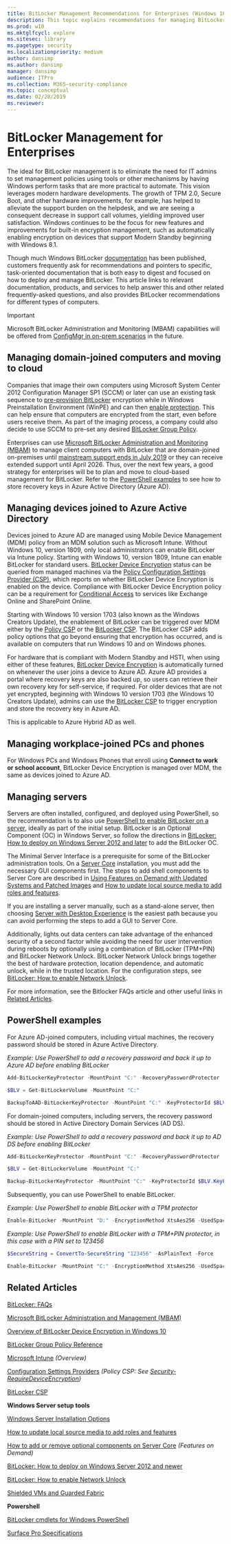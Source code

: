 ```yaml
---
title: BitLocker Management Recommendations for Enterprises (Windows 10)
description: This topic explains recommendations for managing BitLocker.
ms.prod: w10
ms.mktglfcycl: explore
ms.sitesec: library
ms.pagetype: security
ms.localizationpriority: medium
author: dansimp
ms.author: dansimp
manager: dansimp
audience: ITPro
ms.collection: M365-security-compliance
ms.topic: conceptual
ms.date: 02/28/2019
ms.reviewer: 
---
```


# BitLocker Management for Enterprises

The ideal for BitLocker management is to eliminate the need for IT admins to set management policies using tools or other mechanisms by having Windows perform tasks that are more practical to automate. This vision leverages modern hardware developments. The growth of TPM 2.0, Secure Boot, and other hardware improvements, for example, has helped to alleviate the support burden on the helpdesk, and we are seeing a consequent decrease in support call volumes, yielding improved user satisfaction. Windows continues to be the focus for new features and improvements for built-in encryption management, such as automatically enabling encryption on devices that support Modern Standby beginning with Windows 8.1. 

Though much Windows BitLocker [documentation](bitlocker-overview.md) has been published, customers frequently ask for recommendations and pointers to specific, task-oriented documentation that is both easy to digest and focused on how to deploy and manage BitLocker. This article links to relevant documentation, products, and services to help answer this and other related frequently-asked questions, and also provides BitLocker recommendations for different types of computers.


> [!IMPORTANT]
> Microsoft BitLocker Administration and Monitoring (MBAM) capabilities will be offered from [ConfigMgr in on-prem scenarios](https://docs.microsoft.com/configmgr/core/get-started/2019/technical-preview-1909#bkmk_bitlocker/) in the future.

## Managing domain-joined computers and moving to cloud  

Companies that image their own computers using Microsoft System Center 2012 Configuration Manager SP1 (SCCM) or later can use an existing task sequence to [pre-provision BitLocker](https://docs.microsoft.com/configmgr/osd/understand/task-sequence-steps#BKMK_PreProvisionBitLocker) encryption while in Windows Preinstallation Environment (WinPE) and can then [enable protection](https://docs.microsoft.com/configmgr/osd/understand/task-sequence-steps#BKMK_EnableBitLocker). This can help ensure that computers are encrypted from the start, even before users receive them. As part of the imaging process, a company could also decide to use SCCM to pre-set any desired [BitLocker Group Policy](https://docs.microsoft.com/windows/security/information-protection/bitlocker/bitlocker-group-policy-settings/).

Enterprises can use [Microsoft BitLocker Administration and Monitoring (MBAM)](https://docs.microsoft.com/microsoft-desktop-optimization-pack/mbam-v25/) to manage client computers with BitLocker that are domain-joined on-premises until [mainstream support ends in July 2019](https://support.microsoft.com/lifecycle/search?alpha=Microsoft%20BitLocker%20Administration%20and%20Monitoring%202.5%20Service%20Pack%201/) or they can receive extended support until April 2026. Thus, over the next few years, a good strategy for enterprises will be to plan and move to cloud-based management for BitLocker. Refer to the [PowerShell examples](#powershell-examples) to see how to store recovery keys in Azure Active Directory (Azure AD).

## Managing devices joined to Azure Active Directory

Devices joined to Azure AD are managed using Mobile Device Management (MDM) policy from an MDM solution such as Microsoft Intune. Without Windows 10, version 1809, only local administrators can enable BitLocker via Intune policy. Starting with Windows 10, version 1809, Intune can enable BitLocker for standard users. [BitLocker Device Encryption](bitlocker-device-encryption-overview-windows-10.md#bitlocker-device-encryption) status can be queried from managed machines via the [Policy Configuration Settings Provider (CSP)](https://docs.microsoft.com/windows/client-management/mdm/policy-configuration-service-provider/), which reports on whether BitLocker Device Encryption is enabled on the device. Compliance with BitLocker Device Encryption policy can be a requirement for [Conditional Access](https://www.microsoft.com/cloud-platform/conditional-access/) to services like Exchange Online and SharePoint Online.

Starting with Windows 10 version 1703 (also known as the Windows Creators Update), the enablement of BitLocker can be triggered over MDM either by the [Policy CSP](https://docs.microsoft.com/windows/client-management/mdm/policy-configuration-service-provider/) or the [BitLocker CSP](https://docs.microsoft.com/windows/client-management/mdm/bitlocker-csp/). The BitLocker CSP adds policy options that go beyond ensuring that encryption has occurred, and is available on computers that run Windows 10 and on Windows phones.

For hardware that is compliant with Modern Standby and HSTI, when using either of these features, [BitLocker Device Encryption](bitlocker-device-encryption-overview-windows-10.md#bitlocker-device-encryption) is automatically turned on whenever the user joins a device to Azure AD. Azure AD provides a portal where recovery keys are also backed up, so users can retrieve their own recovery key for self-service, if required. For older devices that are not yet encrypted, beginning with Windows 10 version 1703 (the Windows 10 Creators Update), admins can use the [BitLocker CSP](https://docs.microsoft.com/windows/client-management/mdm/bitlocker-csp/) to trigger encryption and store the recovery key in Azure AD.

This is applicable to Azure Hybrid AD as well. 


## Managing workplace-joined PCs and phones

For Windows PCs and Windows Phones that enroll using **Connect to work or school account**, BitLocker Device Encryption is managed over MDM, the same as devices joined to Azure AD.


## Managing servers

Servers are often installed, configured, and deployed using PowerShell, so the recommendation is to also use [PowerShell to enable BitLocker on a server](bitlocker-use-bitlocker-drive-encryption-tools-to-manage-bitlocker.md#bitlocker-cmdlets-for-windows-powershell), ideally as part of the initial setup. BitLocker is an Optional Component (OC) in Windows Server, so follow the directions in [BitLocker: How to deploy on Windows Server 2012 and later](bitlocker-how-to-deploy-on-windows-server.md) to add the BitLocker OC. 

The Minimal Server Interface is a prerequisite for some of the BitLocker administration tools. On a [Server Core](https://docs.microsoft.com/windows-server/get-started/getting-started-with-server-core/) installation, you must add the necessary GUI components first. The steps to add shell components to Server Core are described in [Using Features on Demand with Updated Systems and Patched Images](https://blogs.technet.microsoft.com/server_core/2012/11/05/using-features-on-demand-with-updated-systems-and-patched-images/) and [How to update local source media to add roles and features](https://blogs.technet.microsoft.com/joscon/2012/11/14/how-to-update-local-source-media-to-add-roles-and-features/).  

If you are installing a server manually, such as a stand-alone server, then choosing [Server with Desktop Experience](https://docs.microsoft.com/windows-server/get-started/getting-started-with-server-with-desktop-experience/) is the easiest path because you can avoid performing the steps to add a GUI to Server Core.

 Additionally, lights out data centers can take advantage of the enhanced security of a second factor while avoiding the need for user intervention during reboots by optionally using a combination of BitLocker (TPM+PIN) and BitLocker Network Unlock. BitLocker Network Unlock brings together the best of hardware protection, location dependence, and automatic unlock, while in the trusted location. For the configuration steps, see [BitLocker: How to enable Network Unlock](bitlocker-how-to-enable-network-unlock.md). 

 For more information, see the Bitlocker FAQs article and other useful links in [Related Articles](#related-articles).
 
## PowerShell examples

For Azure AD-joined computers, including virtual machines, the recovery password should be stored in Azure Active Directory.  

*Example: Use PowerShell to add a recovery password and back it up to Azure AD before enabling BitLocker*
```powershell
Add-BitLockerKeyProtector -MountPoint "C:" -RecoveryPasswordProtector

$BLV = Get-BitLockerVolume -MountPoint "C:"

BackupToAAD-BitLockerKeyProtector -MountPoint "C:" -KeyProtectorId $BLV.KeyProtector[0].KeyProtectorId
```

For domain-joined computers, including servers, the recovery password should be stored in Active Directory Domain Services (AD DS). 

*Example: Use PowerShell to add a recovery password and back it up to AD DS before enabling BitLocker*
```powershell
Add-BitLockerKeyProtector -MountPoint "C:" -RecoveryPasswordProtector

$BLV = Get-BitLockerVolume -MountPoint "C:"

Backup-BitLockerKeyProtector -MountPoint "C:" -KeyProtectorId $BLV.KeyProtector[0].KeyProtectorId
```

Subsequently, you can use PowerShell to enable BitLocker. 

*Example: Use PowerShell to enable BitLocker with a TPM protector*
```powershell
Enable-BitLocker -MountPoint "D:" -EncryptionMethod XtsAes256 -UsedSpaceOnly -TpmProtector 
```

*Example: Use PowerShell to enable BitLocker with a TPM+PIN protector, in this case with a PIN set to 123456*
```powershell
$SecureString = ConvertTo-SecureString "123456" -AsPlainText -Force

Enable-BitLocker -MountPoint "C:" -EncryptionMethod XtsAes256 -UsedSpaceOnly -Pin $SecureString -TPMandPinProtector
``` 

## Related Articles

[BitLocker: FAQs](bitlocker-frequently-asked-questions.md)

[Microsoft BitLocker Administration and Management (MBAM)](https://docs.microsoft.com/microsoft-desktop-optimization-pack/mbam-v25/)

[Overview of BitLocker Device Encryption in Windows 10](bitlocker-device-encryption-overview-windows-10.md#bitlocker-device-encryption) 

[BitLocker Group Policy Reference](https://docs.microsoft.com/windows/security/information-protection/bitlocker/bitlocker-group-policy-settings) 

[Microsoft Intune](https://www.microsoft.com/cloud-platform/microsoft-intune/)
*(Overview)*

[Configuration Settings Providers](https://docs.microsoft.com/windows/client-management/mdm/policy-configuration-service-provider)
*(Policy CSP: See [Security-RequireDeviceEncryption](https://docs.microsoft.com/windows/client-management/mdm/policy-csp-security#security-policies))*

[BitLocker CSP](https://docs.microsoft.com/windows/client-management/mdm/bitlocker-csp/)

**Windows Server setup tools**

[Windows Server Installation Options](https://docs.microsoft.com/windows-server/get-started-19/install-upgrade-migrate-19/)

[How to update local source media to add roles and features](https://blogs.technet.microsoft.com/joscon/2012/11/14/how-to-update-local-source-media-to-add-roles-and-features/)

[How to add or remove optional components on Server Core](https://blogs.technet.microsoft.com/server_core/2012/11/05/using-features-on-demand-with-updated-systems-and-patched-images/) *(Features on Demand)*

[BitLocker: How to deploy on Windows Server 2012 and newer](bitlocker-how-to-deploy-on-windows-server.md)  

[BitLocker: How to enable Network Unlock](bitlocker-how-to-enable-network-unlock.md)

[Shielded VMs and Guarded Fabric](https://blogs.technet.microsoft.com/windowsserver/2016/05/10/a-closer-look-at-shielded-vms-in-windows-server-2016/) 


**Powershell**

[BitLocker cmdlets for Windows PowerShell](bitlocker-use-bitlocker-drive-encryption-tools-to-manage-bitlocker.md#bitlocker-cmdlets-for-windows-powershell) 

[Surface Pro Specifications](https://www.microsoft.com/surface/support/surface-pro-specs/)
